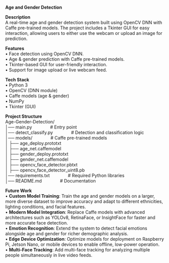 **Age and Gender Detection**


**Description** <br>
A real-time age and gender detection system built using OpenCV DNN with Caffe pre-trained models. The project includes a Tkinter GUI for easy interaction, allowing users to either use the webcam or upload an image for prediction. 


**Features** <br>
•	Face detection using OpenCV DNN. <br>
•	Age & gender prediction with Caffe pre-trained models. <br>
•	Tkinter-based GUI for user-friendly interaction. <br>
•	Support for image upload or live webcam feed. 


**Tech Stack** <br>
•	Python 3 <br>
•	OpenCV (DNN module) <br>
•	Caffe models (age & gender) <br>
•	NumPy <br>
•	Tkinter (GUI) 


**Project Structure** <br>
Age-Gender-Detection/ <br>
│── main.py                  &emsp; &emsp; &emsp; # Entry point <br>
│── detect_classify.py       &emsp; &emsp; &emsp; # Detection and classification logic <br>
│── models/                  &emsp; &emsp; &emsp; # Caffe pre-trained models <br>
│   ├── age_deploy.prototxt <br>
│   ├── age_net.caffemodel <br>
│   ├── gender_deploy.prototxt <br>
│   ├── gender_net.caffemodel <br>
│   ├── opencv_face_detector.pbtxt <br>
│   ├── opencv_face_detector_uint8.pb <br>
│── requirements.txt         &emsp; &emsp; &emsp; # Required Python libraries <br>
│── README.md                &emsp; &emsp; &emsp; # Documentation 


**Future Work** <br>
•	**Custom Model Training**: Train the age and gender models on a larger, more diverse dataset to improve accuracy and adapt to different ethnicities, lighting conditions, and facial features. <br>
•	**Modern Model Integration**: Replace Caffe models with advanced architectures such as YOLOv8, RetinaFace, or InsightFace for faster and more accurate face detection. <br>
•	**Emotion Recognition**: Extend the system to detect facial emotions alongside age and gender for richer demographic analysis. <br>
•	**Edge Device Optimization**: Optimize models for deployment on Raspberry Pi, Jetson Nano, or mobile devices to enable offline, low-power operation. <br>
•	**Multi-Face Tracking**: Add multi-face tracking for analyzing multiple people simultaneously in live video feeds. 
